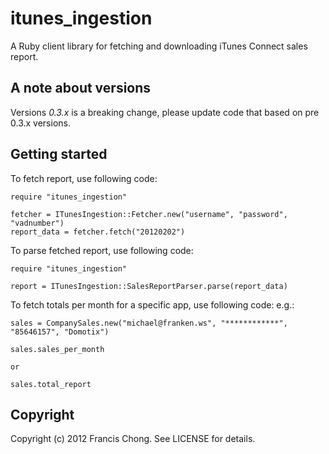 # itunes_ingestion

A Ruby client library for fetching and downloading iTunes Connect sales report.

## A note about versions

Versions *0.3.x* is a breaking change, please update code that based on pre 0.3.x versions.

## Getting started

To fetch report, use following code:

    require "itunes_ingestion"

    fetcher = ITunesIngestion::Fetcher.new("username", "password", "vadnumber")
    report_data = fetcher.fetch("20120202")

To parse fetched report, use following code:

    require "itunes_ingestion"

    report = ITunesIngestion::SalesReportParser.parse(report_data)

To fetch totals per month for a specific app, use following code:
    e.g.:

    sales = CompanySales.new("michael@franken.ws", "************", "85646157", "Domotix")

    sales.sales_per_month

    or

    sales.total_report

## Copyright

Copyright (c) 2012 Francis Chong. See LICENSE for details.

